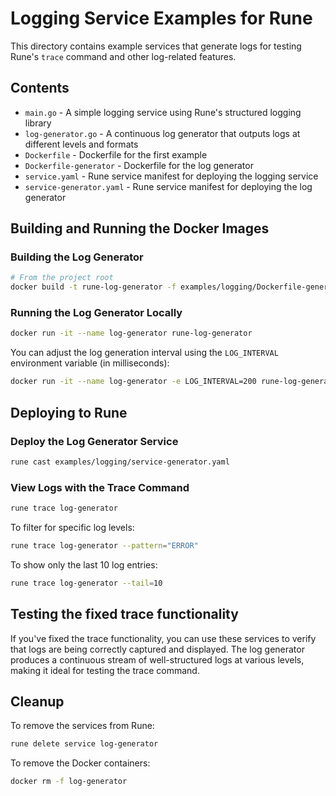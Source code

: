 # Logging Service Examples for Rune

This directory contains example services that generate logs for testing Rune's `trace` command and other log-related features.

## Contents

- `main.go` - A simple logging service using Rune's structured logging library
- `log-generator.go` - A continuous log generator that outputs logs at different levels and formats
- `Dockerfile` - Dockerfile for the first example
- `Dockerfile-generator` - Dockerfile for the log generator
- `service.yaml` - Rune service manifest for deploying the logging service
- `service-generator.yaml` - Rune service manifest for deploying the log generator

## Building and Running the Docker Images

### Building the Log Generator

```bash
# From the project root
docker build -t rune-log-generator -f examples/logging/Dockerfile-generator .
```

### Running the Log Generator Locally

```bash
docker run -it --name log-generator rune-log-generator
```

You can adjust the log generation interval using the `LOG_INTERVAL` environment variable (in milliseconds):

```bash
docker run -it --name log-generator -e LOG_INTERVAL=200 rune-log-generator
```

## Deploying to Rune

### Deploy the Log Generator Service

```bash
rune cast examples/logging/service-generator.yaml
```

### View Logs with the Trace Command

```bash
rune trace log-generator
```

To filter for specific log levels:

```bash
rune trace log-generator --pattern="ERROR"
```

To show only the last 10 log entries:

```bash
rune trace log-generator --tail=10
```

## Testing the fixed trace functionality

If you've fixed the trace functionality, you can use these services to verify that logs are being correctly captured and displayed. The log generator produces a continuous stream of well-structured logs at various levels, making it ideal for testing the trace command.

## Cleanup

To remove the services from Rune:

```bash
rune delete service log-generator
```

To remove the Docker containers:

```bash
docker rm -f log-generator
``` 
